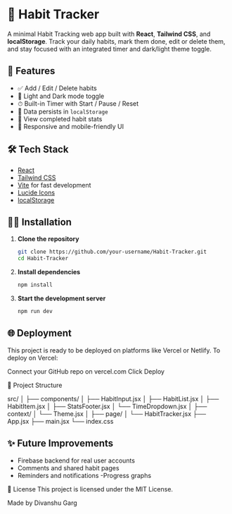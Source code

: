 # 🧠 Habit Tracker

A minimal Habit Tracking web app built with **React**, **Tailwind CSS**, and **localStorage**. Track your daily habits, mark them done, edit or delete them, and stay focused with an integrated timer and dark/light theme toggle.

## 🚀 Features

- ✅ Add / Edit / Delete habits
- 🌙 Light and Dark mode toggle
- ⏱ Built-in Timer with Start / Pause / Reset
- 💾 Data persists in `localStorage`
- 🎯 View completed habit stats
- 📱 Responsive and mobile-friendly UI

## 🛠 Tech Stack

- [React](https://reactjs.org/)
- [Tailwind CSS](https://tailwindcss.com/)
- [Vite](https://vitejs.dev/) for fast development
- [Lucide Icons](https://lucide.dev/)
- [localStorage](https://developer.mozilla.org/en-US/docs/Web/API/Window/localStorage)

## 🧑‍💻 Installation

1. **Clone the repository**
   ```bash
   git clone https://github.com/your-username/Habit-Tracker.git
   cd Habit-Tracker
   
2. **Install dependencies**
   ```bash
   npm install
   ```
  
3. **Start the development server**
   ```bash
   npm run dev
   ```

## 🌐 Deployment
This project is ready to be deployed on platforms like Vercel or Netlify.
To deploy on Vercel:

Connect your GitHub repo on vercel.com
Click Deploy

📁 Project Structure

src/
│
├── components/
│   ├── HabitInput.jsx
│   ├── HabitList.jsx
│   ├── HabitItem.jsx
│   ├── StatsFooter.jsx
│   └── TimeDropdown.jsx
│
├── context/
│   └── Theme.jsx
│
├── page/
│   └── HabitTracker.jsx
├── App.jsx
├── main.jsx
└── index.css

## ✨ Future Improvements

- Firebase backend for real user accounts
- Comments and shared habit pages
- Reminders and notifications
-Progress graphs

📄 License
This project is licensed under the MIT License.

Made by Divanshu Garg
